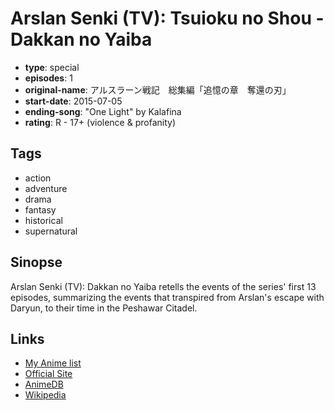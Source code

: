 # Arslan Senki (TV): Tsuioku no Shou - Dakkan no Yaiba

-   **type**: special
-   **episodes**: 1
-   **original-name**: アルスラーン戦記　総集編「追憶の章　奪還の刃」
-   **start-date**: 2015-07-05
-   **ending-song**: "One Light" by Kalafina
-   **rating**: R - 17+ (violence & profanity)

## Tags

-   action
-   adventure
-   drama
-   fantasy
-   historical
-   supernatural

## Sinopse

Arslan Senki (TV): Dakkan no Yaiba retells the events of the series' first 13 episodes, summarizing the events that transpired from Arslan's escape with Daryun, to their time in the Peshawar Citadel.

## Links

-   [My Anime list](https://myanimelist.net/anime/31128/Arslan_Senki_TV__Tsuioku_no_Shou_-_Dakkan_no_Yaiba)
-   [Official Site](http://www.arslan.jp/news/index00530000.html)
-   [AnimeDB](http://anidb.info/perl-bin/animedb.pl?show=anime&aid=10910)
-   [Wikipedia](http://en.wikipedia.org/wiki/The_Heroic_Legend_of_Arslan)
